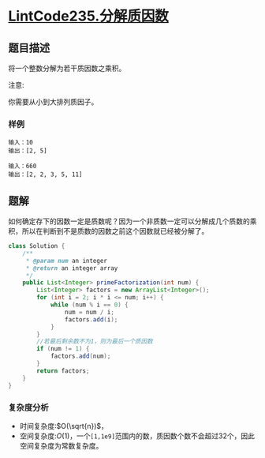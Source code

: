 # [LintCode235.分解质因数](https://www.jiuzhang.com/solution/prime-factorization/)
## 题目描述
将一个整数分解为若干质因数之乘积。

注意:

你需要从小到大排列质因子。
### 样例
```
输入：10
输出：[2, 5]

输入：660
输出：[2, 2, 3, 5, 11]
```
## 题解
如何确定存下的因数一定是质数呢？因为一个非质数一定可以分解成几个质数的乘积，所以在判断到不是质数的因数之前这个因数就已经被分解了。
```java
class Solution {
    /**
     * @param num an integer
     * @return an integer array
     */
    public List<Integer> primeFactorization(int num) {
        List<Integer> factors = new ArrayList<Integer>();
        for (int i = 2; i * i <= num; i++) {
            while (num % i == 0) {
                num = num / i;
                factors.add(i);
            }
        }
        //若最后剩余数不为1，则为最后一个质因数
        if (num != 1) {
            factors.add(num);
        }   
        return factors;
    }
}
```
### 复杂度分析
- 时间复杂度:$O(\sqrt{n})$，
- 空间复杂度:$O(1)$，一个`[1,1e9]`范围内的数，质因数个数不会超过32个，因此空间复杂度为常数复杂度。